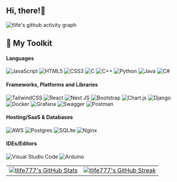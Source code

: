 ## Hi, there!👋

<picture>
  <source media="(prefers-color-scheme: dark)" srcset="https://github-readme-activity-graph.vercel.app/graph?username=tlife777&bg_color=0d1117&color=ffffff&line=b91c1c&point=991b1b&area=true&hide_border=true">
  <source media="(prefers-color-scheme: light)" srcset="https://github-readme-activity-graph.vercel.app/graph?username=tlife777&bg_color=FFFFFF&color=991b1b&line=991b1b&point=991b1b&area=true&hide_border=true">
  <img alt="tlife's github activity graph" src="https://github-readme-activity-graph.vercel.app/graph?username=tlife777&bg_color=FFFFFF&color=ffffff&line=991b1b&point=991b1b&area=true&hide_border=true">
</picture>


## 🧰 My Toolkit

#### Languages
![JavaScript](https://img.shields.io/badge/javascript-991b1b.svg?style=for-the-badge&logo=javascript&logoColor=white)
![HTML5](https://img.shields.io/badge/html5-991b1b.svg?style=for-the-badge&logo=html5&logoColor=white)
![CSS3](https://img.shields.io/badge/css3-991b1b.svg?style=for-the-badge&logo=css3&logoColor=white)
![C](https://img.shields.io/badge/c-991b1b.svg?style=for-the-badge&logo=c&logoColor=white)
![C++](https://img.shields.io/badge/c++-991b1b.svg?style=for-the-badge&logo=c%2B%2B&logoColor=white)
![Python](https://img.shields.io/badge/python-991b1b?style=for-the-badge&logo=python&logoColor=white)
![Java](https://img.shields.io/badge/java-991b1b.svg?style=for-the-badge&logo=openjdk&logoColor=white)
![C#](https://img.shields.io/badge/c%23-991b1b.svg?style=for-the-badge&logo=csharp&logoColor=white)

#### Frameworks, Platforms and Libraries
![TailwindCSS](https://img.shields.io/badge/tailwindcss-991b1b.svg?style=for-the-badge&logo=tailwind-css&logoColor=white)
![React](https://img.shields.io/badge/react-991b1b.svg?style=for-the-badge&logo=react&logoColor=white)
![Next JS](https://img.shields.io/badge/Next-991b1b?style=for-the-badge&logo=next.js&logoColor=white)
![Bootstrap](https://img.shields.io/badge/bootstrap-991b1b.svg?style=for-the-badge&logo=bootstrap&logoColor=white)
![Chart.js](https://img.shields.io/badge/chart.js-991b1b.svg?style=for-the-badge&logo=chart.js&logoColor=white)
![Django](https://img.shields.io/badge/django-991b1b.svg?style=for-the-badge&logo=django&logoColor=white)
![Docker](https://img.shields.io/badge/docker-991b1b.svg?style=for-the-badge&logo=docker&logoColor=white)
![Grafana](https://img.shields.io/badge/grafana-991b1b.svg?style=for-the-badge&logo=grafana&logoColor=white)
![Swagger](https://img.shields.io/badge/-Swagger-991b1b?style=for-the-badge&logo=swagger&logoColor=white)
![Postman](https://img.shields.io/badge/Postman-991b1b?style=for-the-badge&logo=postman&logoColor=white)

#### Hosting/SaaS & Databases
![AWS](https://img.shields.io/badge/AWS-991b1b.svg?style=for-the-badge&logo=amazon-aws&logoColor=white)
![Postgres](https://img.shields.io/badge/postgres-991b1b.svg?style=for-the-badge&logo=postgresql&logoColor=white)
![SQLite](https://img.shields.io/badge/sqlite-991b1b.svg?style=for-the-badge&logo=sqlite&logoColor=white)
![Nginx](https://img.shields.io/badge/nginx-991b1b.svg?style=for-the-badge&logo=nginx&logoColor=white)

#### IDEs/Editors
![Visual Studio Code](https://img.shields.io/badge/Visual%20Studio%20Code-991b1b.svg?style=for-the-badge&logo=visual-studio-code&logoColor=white)
![Arduino](https://img.shields.io/badge/-Arduino-991b1b?style=for-the-badge&logo=Arduino&logoColor=white)

<p align="center">
  <table>
    <tr>
      <td>
        <a href="https://github.com/tlife777">
          <img src="https://github-readme-stats.vercel.app/api?username=tlife777&show_icons=true&theme=gotham" alt="tlife777's GitHub Stats" />
        </a>
      </td>
      <td>
        <a href="https://github.com/tlife777">
          <img src="https://github-readme-streak-stats.herokuapp.com/?user=tlife777&theme=gotham" alt="tlife777's GitHub Streak" />
        </a>
      </td>
    </tr>
  </table>
</p>
